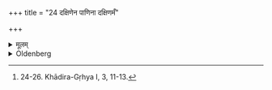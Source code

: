 +++
title = "24 दक्षिणेन पाणिना दक्षिणमँ"

+++

<details><summary>मूलम्</summary>

दक्षिणेन पाणिना दक्षिणमँ समन्वारब्धायाः षडाज्याहुतीर्जुहोत्यग्निरेतु प्रथम इत्येतत्प्रभृतिभिः २४
</details>

<details><summary>Oldenberg</summary>

24. [^10]  While she touches his right shoulder with her right hand, he sacrifices six oblations of Ājya with (the verse), 'May Agni go as the first,' and the following (verses) (MB. I, 1, 9-14)


[^10]:  24-26. Khādira-Gṛhya I, 3, 11-13.
</details>
